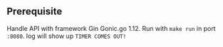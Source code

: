 ## Prerequisite

Handle API with framework Gin Gonic.go 1.12. Run with `make run` in port `:8080`. log will show up `TIMER COMES OUT!`
